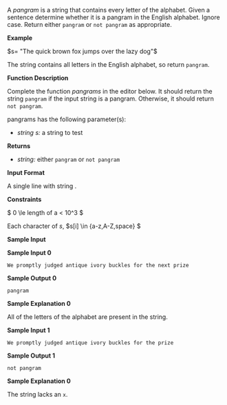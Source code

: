 A *pangram* is a string that contains every letter of the alphabet. Given a sentence determine whether it is a pangram in the English alphabet. Ignore case. Return either `pangram` or `not pangram` as appropriate.

**Example**

$s= "The quick brown fox jumps over the lazy dog"$

The string contains all letters in the English alphabet, so return `pangram`.

**Function Description**

Complete the function *pangrams* in the editor below. It should return the string `pangram` if the input string is a pangram. Otherwise, it should return `not pangram`.

pangrams has the following parameter(s):

* *string s:* a string to test

**Returns**

* *string:* either `pangram` or `not pangram`

**Input Format**

A single line with string .

**Constraints**

$ 0 \le length of a < 10^3 $

Each character of $s$, $s[i] \in \{a-z,A-Z,space\}  $

**Sample Input**

**Sample Input 0**

`We promptly judged antique ivory buckles for the next prize`

**Sample Output 0**

`pangram`

**Sample Explanation 0**

All of the letters of the alphabet are present in the string.

**Sample Input 1**

`We promptly judged antique ivory buckles for the prize`

**Sample Output 1**

`not pangram`

**Sample Explanation 0**

The string lacks an `x`.
